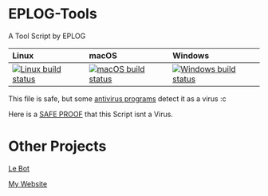 # EPLOG-Tools
A Tool Script by EPLOG

| Linux | macOS | Windows |
| :---- | :------ | :---- |
[ ![Linux build status][1]][2] | [![macOS build status][3]][4] | [![Windows build status][5]][6] |

[1]: https://travis-ci.org/spdx/tools-python.svg?branch=master
[2]: https://travis-ci.org/spdx/tools-python
[3]: https://circleci.com/gh/spdx/tools-python/tree/master.svg?style=shield&circle-token=36cca2dfa3639886fc34e22d92495a6773bdae6d
[4]: https://circleci.com/gh/spdx/tools-python/tree/master
[5]: https://ci.appveyor.com/api/projects/status/0bf9glha2yg9x8ef/branch/master?svg=true
[6]: https://ci.appveyor.com/project/spdx/tools-python/branch/master

This file is safe, but some [antivirus programs](https://www.virustotal.com/gui/file-analysis/YjAyMDdjODVjMDU5YmQ4NmJkOWM1YzYwNzdjN2E3MGE6MTY0NTM2OTkwNA==) detect it as a virus :c

Here is a [SAFE PROOF](https://www.youtube.com/watch?v=uLKG4QSaq-s) that this Script isnt a Virus.

# Other Projects
[Le Bot](https://lebot.eplogx.de)

[My Website](https://eplogx.de)
